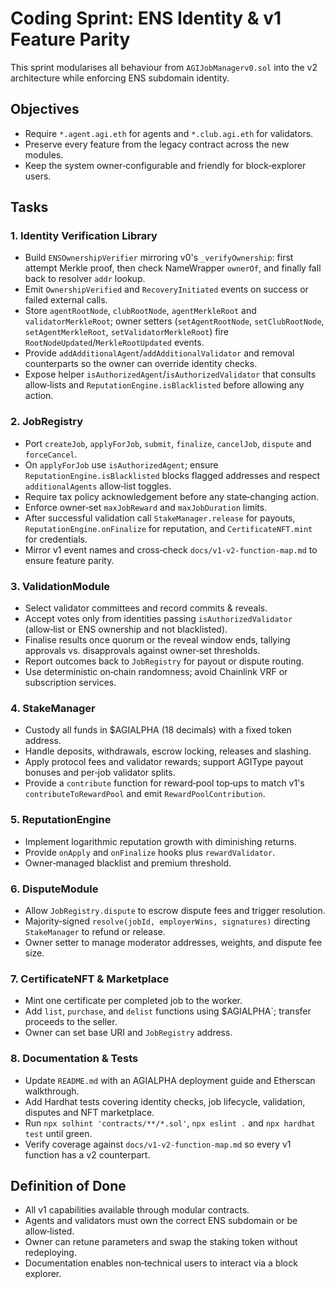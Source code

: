 # Coding Sprint: ENS Identity & v1 Feature Parity

This sprint modularises all behaviour from `AGIJobManagerv0.sol` into the v2 architecture while enforcing ENS subdomain identity.

## Objectives
- Require `*.agent.agi.eth` for agents and `*.club.agi.eth` for validators.
- Preserve every feature from the legacy contract across the new modules.
- Keep the system owner‑configurable and friendly for block‑explorer users.

## Tasks

### 1. Identity Verification Library
- Build `ENSOwnershipVerifier` mirroring v0's `_verifyOwnership`: first attempt Merkle proof, then check NameWrapper `ownerOf`, and finally fall back to resolver `addr` lookup.
- Emit `OwnershipVerified` and `RecoveryInitiated` events on success or failed external calls.
- Store `agentRootNode`, `clubRootNode`, `agentMerkleRoot` and `validatorMerkleRoot`; owner setters (`setAgentRootNode`, `setClubRootNode`, `setAgentMerkleRoot`, `setValidatorMerkleRoot`) fire `RootNodeUpdated`/`MerkleRootUpdated` events.
- Provide `addAdditionalAgent`/`addAdditionalValidator` and removal counterparts so the owner can override identity checks.
- Expose helper `isAuthorizedAgent`/`isAuthorizedValidator` that consults allow‑lists and `ReputationEngine.isBlacklisted` before allowing any action.

### 2. JobRegistry
- Port `createJob`, `applyForJob`, `submit`, `finalize`, `cancelJob`, `dispute` and `forceCancel`.
- On `applyForJob` use `isAuthorizedAgent`; ensure `ReputationEngine.isBlacklisted` blocks flagged addresses and respect `additionalAgents` allow‑list toggles.
- Require tax policy acknowledgement before any state‑changing action.
- Enforce owner‑set `maxJobReward` and `maxJobDuration` limits.
- After successful validation call `StakeManager.release` for payouts, `ReputationEngine.onFinalize` for reputation, and `CertificateNFT.mint` for credentials.
- Mirror v1 event names and cross‑check `docs/v1-v2-function-map.md` to ensure feature parity.

### 3. ValidationModule
- Select validator committees and record commits & reveals.
- Accept votes only from identities passing `isAuthorizedValidator` (allow‑list or ENS ownership and not blacklisted).
- Finalise results once quorum or the reveal window ends, tallying approvals vs. disapprovals against owner‑set thresholds.
- Report outcomes back to `JobRegistry` for payout or dispute routing.
- Use deterministic on‑chain randomness; avoid Chainlink VRF or subscription services.

### 4. StakeManager
- Custody all funds in $AGIALPHA (18 decimals) with a fixed token address.
- Handle deposits, withdrawals, escrow locking, releases and slashing.
- Apply protocol fees and validator rewards; support AGIType payout bonuses and per‑job validator splits.
- Provide a `contribute` function for reward‑pool top‑ups to match v1's `contributeToRewardPool` and emit `RewardPoolContribution`.

### 5. ReputationEngine
- Implement logarithmic reputation growth with diminishing returns.
- Provide `onApply` and `onFinalize` hooks plus `rewardValidator`.
- Owner‑managed blacklist and premium threshold.

### 6. DisputeModule
- Allow `JobRegistry.dispute` to escrow dispute fees and trigger resolution.
- Majority‑signed `resolve(jobId, employerWins, signatures)` directing `StakeManager` to refund or release.
- Owner setter to manage moderator addresses, weights, and dispute fee size.

### 7. CertificateNFT & Marketplace
- Mint one certificate per completed job to the worker.
- Add `list`, `purchase`, and `delist` functions using $AGIALPHA`; transfer proceeds to the seller.
- Owner can set base URI and `JobRegistry` address.

### 8. Documentation & Tests
- Update `README.md` with an AGIALPHA deployment guide and Etherscan walkthrough.
- Add Hardhat tests covering identity checks, job lifecycle, validation, disputes and NFT marketplace.
- Run `npx solhint 'contracts/**/*.sol'`, `npx eslint .` and `npx hardhat test` until green.
- Verify coverage against `docs/v1-v2-function-map.md` so every v1 function has a v2 counterpart.

## Definition of Done
- All v1 capabilities available through modular contracts.
- Agents and validators must own the correct ENS subdomain or be allow‑listed.
- Owner can retune parameters and swap the staking token without redeploying.
- Documentation enables non‑technical users to interact via a block explorer.

